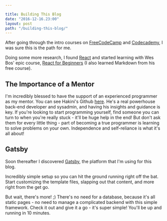 ```yaml
---

title: Building This Blog 
date: "2016-12-16.23:00"
layout: post
path: "/building-this-blog/"
---
```


After going through the intro courses on [FreeCodeCamp](https://freecodecamp.com) and [Codecademy](https://codecademy.com), I was sure this is the path for me.

Doing some more research, I found [React](https://facebook.github.io/react/) and started learning with Wes Bos' epic course, [React for Beginners](https://reactforbeginners.com/) (I also learned Markdown from his free course).

## The Importance of a Mentor

I'm incredibly blessed to have the support of an experienced programmer as my mentor. You can see Hakini's Github [here](https://github.com/dimddev). He's a real powerhouse back-end developer and sysadmin, and having his insights and guidance is key. If you're looking to start programming yourself, find someone you can turn to when you're really stuck - it'll be huge help in the end! But don't ask them for every little thing - part of becoming a true programmer is learning to solve problems on your own. Independence and self-reliance is what it's all about!

## Gatsby

Soon thereafter I discovered [Gatsby](https://github.com/gatsbyjs/gatsby), the platform that I'm using for this blog.

Incredibly simple setup so you can hit the ground running right off the bat. Start customizing the template files, slapping out that content, and more right from the get go. 

But wait, there's more! ;) There's no need for a database, because it's all static pages - no need to manage a complicated backend with this simple framework. Check it out and give it a go - it's super simple! You'll be up and running in 10 minutes.
